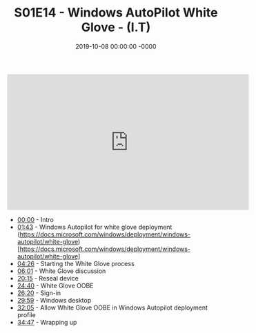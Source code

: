 ﻿---
layout: post
title: "S01E14 - Windows AutoPilot White Glove - (I.T)"
date: 2019-10-08 00:00:00 -0000
categories:
---

<iframe loading="lazy" width="560" height="315" src="https://www.youtube.com/embed/_ddsZQdbMx4" title="YouTube video player" frameborder="0" allow="accelerometer; autoplay; clipboard-write; encrypted-media; gyroscope; picture-in-picture" allowfullscreen></iframe>

* [00:00](https://www.youtube.com/watch?v=_ddsZQdbMx4&t=0s) - Intro
* [01:43](https://www.youtube.com/watch?v=_ddsZQdbMx4&t=103s) - Windows Autopilot for white glove deployment
(https://docs.microsoft.com/windows/deployment/windows-autopilot/white-glove) [https://docs.microsoft.com/windows/deployment/windows-autopilot/white-glove]
* [04:26](https://www.youtube.com/watch?v=_ddsZQdbMx4&t=266s) - Starting the White Glove process
* [06:01](https://www.youtube.com/watch?v=_ddsZQdbMx4&t=361s) - White Glove discussion
* [20:15](https://www.youtube.com/watch?v=_ddsZQdbMx4&t=1215s) - Reseal device
* [24:40](https://www.youtube.com/watch?v=_ddsZQdbMx4&t=1480s) - White Glove OOBE
* [26:20](https://www.youtube.com/watch?v=_ddsZQdbMx4&t=1580s) - Sign-in
* [29:59](https://www.youtube.com/watch?v=_ddsZQdbMx4&t=1799s) - Windows desktop
* [32:05](https://www.youtube.com/watch?v=_ddsZQdbMx4&t=1925s) - Allow White Glove OOBE in Windows Autopilot deployment profile
* [34:47](https://www.youtube.com/watch?v=_ddsZQdbMx4&t=2087s) - Wrapping up

